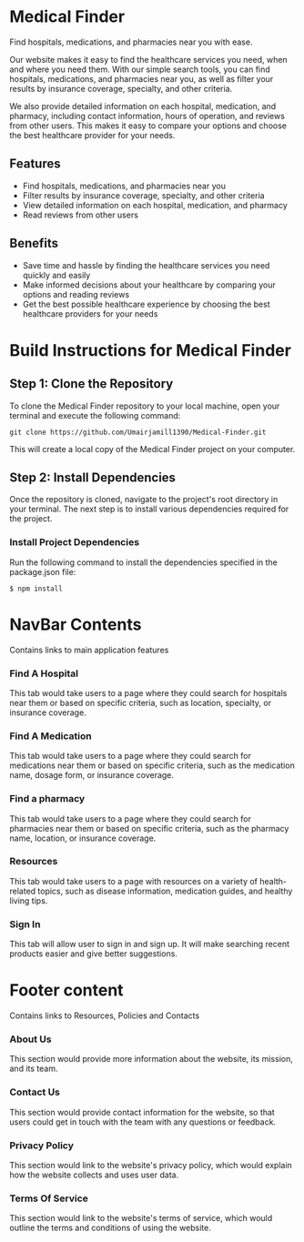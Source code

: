 # Medical Finder

Find hospitals, medications, and pharmacies near you with ease.

Our website makes it easy to find the healthcare services you need, when and where you need them. With our simple search tools, you can find hospitals, medications, and pharmacies near you, as well as filter your results by insurance coverage, specialty, and other criteria.

We also provide detailed information on each hospital, medication, and pharmacy, including contact information, hours of operation, and reviews from other users. This makes it easy to compare your options and choose the best healthcare provider for your needs.

## Features

- Find hospitals, medications, and pharmacies near you
- Filter results by insurance coverage, specialty, and other criteria
- View detailed information on each hospital, medication, and pharmacy
- Read reviews from other users

## Benefits

- Save time and hassle by finding the healthcare services you need quickly and easily
- Make informed decisions about your healthcare by comparing your options and reading reviews
- Get the best possible healthcare experience by choosing the best healthcare providers for your needs

# Build Instructions for Medical Finder

## Step 1: Clone the Repository
To clone the Medical Finder repository to your local machine, open your terminal and execute the following command:

  ```shell
  git clone https://github.com/Umairjamill1390/Medical-Finder.git
  ``` 

This will create a local copy of the Medical Finder project on your computer.

## Step 2: Install Dependencies
Once the repository is cloned, navigate to the project's root directory in your terminal. The next step is to install various dependencies required for the project.

### Install Project Dependencies
Run the following command to install the dependencies specified in the package.json file:

  ```shell
  $ npm install
  ```


<!-- ## Build Instructions

1. Clone this repo using:

  ```shell
  $ git clone https://github.com/Umairjamill1390/Medical-Finder.git
  ```

2. To install dependencies run:

  ```shell
  $ npm install
  ```

  Navigate to root directory to install Bootstrap

  ```shell
  $ npm install bootstrap
  ```
  
  Navigate to root directory to install React-Bootstrap

  ```shell
  $ npm install react-bootstrap
  ```

3. Run project:

  ```shell
  $ npm start
  ``` -->


# NavBar Contents 

Contains links to main application features

### Find A Hospital

This tab would take users to a page where they could search for hospitals near them or based on specific criteria, such as location, specialty, or insurance coverage.

### Find A Medication

This tab would take users to a page where they could search for medications near them or based on specific criteria, such as the medication name, dosage form, or insurance coverage.

### Find a pharmacy

This tab would take users to a page where they could search for pharmacies near them or based on specific criteria, such as the pharmacy name, location, or insurance coverage.

### Resources

This tab would take users to a page with resources on a variety of health-related topics, such as disease information, medication guides, and healthy living tips.

### Sign In

This tab will allow user to sign in and sign up. It will make searching recent products easier and give better suggestions. 


# Footer content

Contains links to Resources, Policies and Contacts

### About Us

This section would provide more information about the website, its mission, and its team.

### Contact Us

This section would provide contact information for the website, so that users could get in touch with the team with any questions or feedback.

### Privacy Policy

This section would link to the website's privacy policy, which would explain how the website collects and uses user data.

### Terms Of Service 

This section would link to the website's terms of service, which would outline the terms and conditions of using the website.
